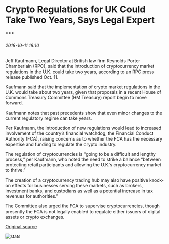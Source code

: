 # Crypto Regulations for UK Could Take Two Years, Says Legal Expert ...

###### 2018-10-11 18:10

Jeff Kaufmann, Legal Director at British law firm Reynolds Porter Chamberlain (RPC), said that the introduction of cryptocurrency market regulations in the U.K. could take two years, according to an RPC press release published Oct. 11.

Kaufmann said that the implementation of crypto market regulations in the U.K. would take about two years, given that proposals in a recent House of Commons Treasury Committee (HM Treasury) report begin to move forward.

Kaufmann notes that past precedents show that even minor changes to the current regulatory regime can take years.

Per Kaufmann, the introduction of new regulations would lead to increased involvement of the country’s financial watchdog, the Financial Conduct Authority (FCA), raising concerns as to whether the FCA has the necessary expertise and funding to regulate the crypto industry.

The regulation of cryptocurrencies is “going to be a difficult and lengthy process,” per Kaufmann, who noted the need to strike a balance “between protecting retail participants and allowing the U.K.’s cryptocurrency market to thrive.”

The creation of a cryptocurrency trading hub may also have positive knock-on effects for businesses serving these markets, such as brokers, investment banks, and custodians as well as a potential increase in tax revenues for authorities.”

The Committee also urged the FCA to supervise cryptocurrencies, though presently the FCA is not legally enabled to regulate either issuers of digital assets or crypto exchanges.

[Original source](https://cointelegraph.com/news/crypto-regulations-for-uk-could-take-two-years-says-legal-expert)

![stats](https://c.statcounter.com/11760860/0/a89fa40b/1/ "stats")